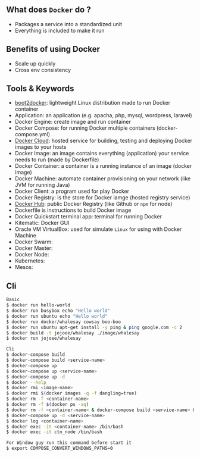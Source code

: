 ## What does `Docker` do ?
- Packages a service into a standardized unit
- Everything is included to make it run

## Benefits of using Docker
- Scale up quickly
- Cross env consistency

## Tools & Keywords
- [boot2docker](http://boot2docker.io/): lightweight Linux distribution made to run Docker container
- Application: an application (e.g. apacha, php, mysql, wordpress, laravel)
- Docker Engine: create image and run container
- Docker Compose: for running Docker multiple containers (docker-compose.yml)
- [Docker Cloud](https://cloud.docker.com/): hosted service for building, testing and deploying Docker images to your hosts
- Docker Image: an image contains everything (application) your service needs to run (made by Dockerfile)
- Docker Container: a container is a running instance of an image (docker image)
- Docker Machine: automate container provisioning on your network (like JVM for running Java)
- Docker Client: a program used for play Docker
- Docker Registry: is the store for Docker iamge (hosted registry service)
- [Docker Hub](https://hub.docker.com/): public Docker Registry (like Github or `npm` for node)
- Dockerfile is instructions to build Docker image
- Docker Quickstart terminal app: terminal for running Docker
- Kitematic: Docker GUI
- Oracle VM VirtualBox: used for simulate `Linux` for using with Docker Machine
- Docker Swarm:
- Docker Master:
- Docker Node:
- Kubernetes:
- Mesos:

## Cli

``` bash
Basic
$ docker run hello-world
$ docker run busybox echo "Hello world"
$ docker run ubuntu echo "Hello world"
$ docker run docker/whalesay cowsay boo-boo
$ docker run ubuntu apt-get install -y ping & ping google.com -c 2
$ docker build -t jojoee/whalesay ./image/whalesay
$ docker run jojoee/whalesay

Cli
$ docker-compose build
$ docker-compose build <service-name>
$ docker-compose up
$ docker-compose up <service-name>
$ docker-compose up -d
$ docker --help
$ docker rmi <image-name>
$ docker rmi $(docker images -q -f dangling=true)
$ docker rm -f <container-name>
$ docker rm -f $(docker ps -aq)
$ docker rm -f <container-name> & docker-compose build <service-name> & docker-compose up -d <service-name>
$ docker-compose up -d <service-name>
$ docker log <container-name>
$ docker exec -it <container-name> /bin/bash
$ docker exec -it ctn_node /bin/bash

For Window guy run this command before start it
$ export COMPOSE_CONVERT_WINDOWS_PATHS=0
```
